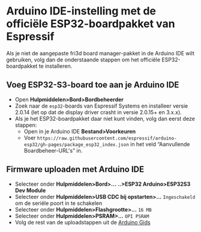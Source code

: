 # Arduino IDE-instelling met de officiële ESP32-boardpakket van Espressif
Als je niet de aangepaste fri3d board manager-pakket in de Arduino IDE wilt gebruiken, volg dan de onderstaande stappen om het officiële ESP32-boardpakket te installeren.

## Voeg ESP32-S3-board toe aan je Arduino IDE

* Open **Hulpmiddelen>Bord>Bordbeheerder**
* Zoek naar de `esp32`-boards van Espressif Systems en installeer versie 2.0.14 (let op dat de display driver crasht in versie 2.0.15+ en 3.x.x).
* Als je het ESP32-boardpakket daar niet kunt vinden, volg dan eerst deze stappen:
  * Open in je Arduino IDE **Bestand>Voorkeuren**
  * Voer `https://raw.githubusercontent.com/espressif/arduino-esp32/gh-pages/package_esp32_index.json` in het veld “Aanvullende Boardbeheer-URL's” in.


## Firmware uploaden met Arduino IDE
* Selecteer onder **Hulpmiddelen>Bord>...** **..>ESP32 Arduino>ESP32S3 Dev Module**
* Selecteer onder **Hulpmiddelen>USB CDC bij opstarten>...** `Ingeschakeld` om de seriële poort in te schakelen
* Selecteer onder **Hulpmiddelen>Flashgrootte>...** `16 MB`
* Selecteer onder **Hulpmiddelen>PSRAM>...** `OPI PSRAM`
* Volg de rest van de uploadstappen uit de [Arduino Gids](./index.en.md#uploading-a-sketch-using-arduino-ide)
